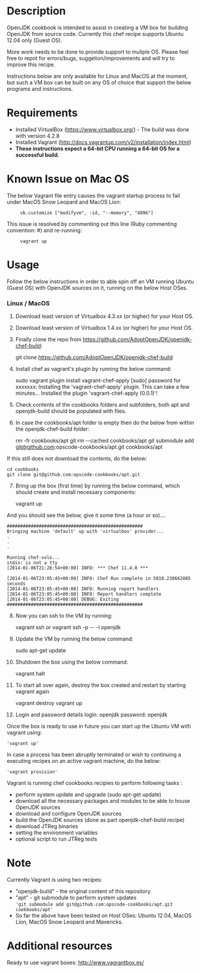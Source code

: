Description
===========
OpenJDK cookbook is intended to assist in creating a VM box for building OpenJDK from source code. Currently this chef recipe supports Ubuntu 12.04 only (Guest OS).

More work needs to be done to provide support to muliple OS. Please feel free to repot for errors/bugs, suggetion/improvements and will try to improve this recipe.

Instructions below are only available for Linux and MacOS at the moment, but such a VM box can be built on any OS of choice that support the below programs and instructions.


Requirements
============
- Installed VirtualBox (https://www.virtualbox.org/) - The build was done with version 4.2.8 
- Installed Vagrant (http://docs.vagrantup.com/v2/installation/index.html)
- <b>These instructions expect a 64-bit CPU running a 64-bit OS for a successful build.</b>


Known Issue on Mac OS
=====================
The below Vagrant file entry causes the vagrant startup process to fail under MacOS Snow Leopard and MacOS Lion:

         vb.customize ["modifyvm", :id, "--memory", "4096"]
         
This issue is resolved by commenting out this line (Ruby commenting convention: #) and re-running:

         vagrant up


Usage
=====

Follow the below instructions in order to able spin off an VM running Ubuntu (Guest OS) with OpenJDK sources on it, running on the below Host OSes.

### Linux / MacOS

 1) Download least version of Virtualbox 4.3.xx (or higher) for your Host OS.

 2) Download least version of Virtualbox 1.4.xx (or higher) for your Host OS.

 3) Finally clone the repo from https://github.com/AdoptOpenJDK/openjdk-chef-build:

    git clone https://github.com/AdoptOpenJDK/openjdk-chef-build

 4) Install chef as vagrant's plugin by running the below command:

    sudo vagrant plugin install vagrant-chef-apply
    [sudo] password for xxxxxxx: 
    Installing the 'vagrant-chef-apply' plugin. This can take a few minutes...
    Installed the plugin 'vagrant-chef-apply (0.0.1)'!

 5) Check contents of the cookbooks folders and subfolders, both apt and openjdk-build should be populated with files.

 6) In case the cookbooks/apt folder is empty then do the below from within the openjdk-chef-build folder:

    rm -fr cookbooks/apt
    git rm --cached cookbooks/apt
    git submodule add git@github.com:opscode-cookbooks/apt.git cookbooks/apt
    
 If this still does not download the contents, do the below:
 
    cd cookbooks
    git clone git@github.com:opscode-cookbooks/apt.git
    

 7) Bring up the box (first time) by running the below command, which should create and install necessary components:
    
    vagrant up	
    
   And you should see the below, give it some time (a hour or so)....
   
    ###################################################
    Bringing machine 'default' up with 'virtualbox' provider...
    .
    .
    .

    Running chef-solo...
    stdin: is not a tty
    [2014-01-06T21:28:54+00:00] INFO: *** Chef 11.4.0 ***

    [2014-01-06T23:05:45+00:00] INFO: Chef Run complete in 5810.238662085 seconds
    [2014-01-06T23:05:45+00:00] INFO: Running report handlers
    [2014-01-06T23:05:45+00:00] INFO: Report handlers complete
    [2014-01-06T23:05:45+00:00] DEBUG: Exiting
    ###################################################

 8) Now you can ssh to the VM by running:

    vagrant ssh
    or
    vagrant ssh -p -- -l openjdk

 9) Update the VM by running the below command:

    sudo apt-get update

10) Shutdown the box using the below command:

    vagrant halt

11) To start all over again, destroy the box created and restart by starting vagrant again

    vagrant destroy
    vagrant up

12) Login and password details
login: openjdk
password: openjdk


Once the box is ready to use in future you can start up the Ubuntu VM with vagrant using:

``'vagrant up'``

In case a process has been abruptly terminated or wish to continuing a executing recipes on an active vagrant machine, do the below:

``'vagrant provision'``


Vagrant is running chef cookbooks recipies to perform following tasks : 

- perform system update and upgrade (sudo apt-get update)
- download all the necessary packages and modules to be able to house OpenJDK sources 
- download and configure OpenJDK sources
- build the OpenJDK sources (done as part openjdk-chef-build recipe)
- download JTReg binaries
- setting the environment variables
- optional script to run JTReg tests 

Note
====
Currently Vagrant is using two recipes: 
- "openjdk-build" - the original content of this repository
- "apt" - git submodule to perform system updates    
``'git submodule add git@github.com:opscode-cookbooks/apt.git cookbooks/apt'``
- So far the above have been tested on Host OSes: Ubuntu 12.04, MacOS Lion, MacOS Snow Leopard and Mavericks.


Additional resources
====================
Ready to use vagrant boxes: http://www.vagrantbox.es/

